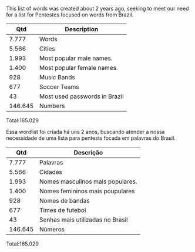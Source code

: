 This list of words was created about 2 years ago, seeking to meet our need for a list for Pentestes focused on words from Brazil.

|Qtd|Description|
|----|--|
|7.777| Words|
| 5.566 |Cities|
| 1.993  | Most popular male names. |
| 1.400 |  Most popular female names. |
| 928 |  Music Bands |
| 677  | Soccer Teams |
| 43  | Most used passwords in Brazil |
|146.645 | Numbers |

Total:165.029


Essa wordlist foi criada há uns 2 anos, buscando atender a nossa necessidade de uma lista para pentests focada em palavras do Brasil. 

|Qtd|Descrição|
|----|--|
|7.777| Palavras|
| 5.566 |Cidades|
| 1.993  | Nomes masculinos mais populares. |
| 1.400 |  Nomes femininos mais poupulares |
| 928 |  Nomes de bandas |
| 677  | Times de futebol |
| 43  | Senhas mais utilizadas no Brasil |
|146.645 | Números |

Total:165.029

